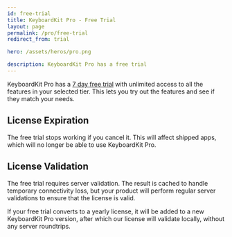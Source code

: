 ```yaml
---
id: free-trial
title: KeyboardKit Pro - Free Trial
layout: page
permalink: /pro/free-trial
redirect_from: trial

hero: /assets/heros/pro.png

description: KeyboardKit Pro has a free trial
---
```


KeyboardKit Pro has a [7 day free trial]({{site.urls.gumroad}}) with unlimited access to all the features in your selected tier. This lets you try out the features and see if they match your needs.


## License Expiration

The free trial stops working if you cancel it. This will affect shipped apps, which will no longer be able to use KeyboardKit Pro.


## License Validation

The free trial requires server validation. The result is cached to handle temporary connectivity loss, but your product will perform regular server validations to ensure that the license is valid.

If your free trial converts to a yearly license, it will be added to a new KeyboardKit Pro version, after which our license will validate locally, without any server roundtrips.